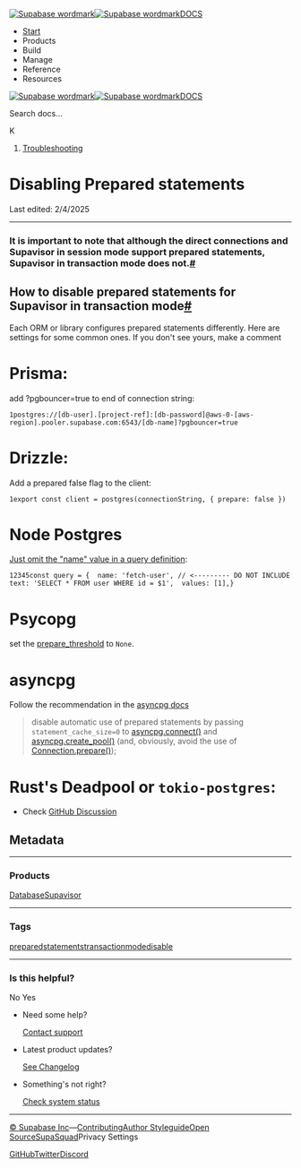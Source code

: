 [![Supabase wordmark](https://supabase.com/docs/_next/image?url=%2Fdocs%2Fsupabase-dark.svg&w=256&q=75&dpl=dpl_5BYG5BkQhU19GEfZfhcgAbeGcRQo)![Supabase wordmark](https://supabase.com/docs/_next/image?url=%2Fdocs%2Fsupabase-light.svg&w=256&q=75&dpl=dpl_5BYG5BkQhU19GEfZfhcgAbeGcRQo)DOCS](https://supabase.com/docs)

-   [Start](https://supabase.com/docs/guides/getting-started)
-   Products
-   Build
-   Manage
-   Reference
-   Resources

[![Supabase wordmark](https://supabase.com/docs/_next/image?url=%2Fdocs%2Fsupabase-dark.svg&w=256&q=75&dpl=dpl_5BYG5BkQhU19GEfZfhcgAbeGcRQo)![Supabase wordmark](https://supabase.com/docs/_next/image?url=%2Fdocs%2Fsupabase-light.svg&w=256&q=75&dpl=dpl_5BYG5BkQhU19GEfZfhcgAbeGcRQo)DOCS](https://supabase.com/docs)

Search docs...

K

1.  [Troubleshooting](https://supabase.com/docs/guides/troubleshooting)

# Disabling Prepared statements

Last edited: 2/4/2025

* * *

### It is important to note that although the direct connections and Supavisor in session mode support prepared statements, Supavisor in transaction mode does not.[#](#it-is-important-to-note-that-although-the-direct-connections-and-supavisor-in-session-mode-support-prepared-statements-supavisor-in-transaction-mode-does-not)

## How to disable prepared statements for Supavisor in transaction mode[#](#how-to-disable-prepared-statements-for-supavisor-in-transaction-mode)

Each ORM or library configures prepared statements differently. Here are settings for some common ones. If you don't see yours, make a comment

# Prisma:

add ?pgbouncer=true to end of connection string:

```
1postgres://[db-user].[project-ref]:[db-password]@aws-0-[aws-region].pooler.supabase.com:6543/[db-name]?pgbouncer=true
```

# Drizzle:

Add a prepared false flag to the client:

```
1export const client = postgres(connectionString, { prepare: false })
```

# Node Postgres

[Just omit the "name" value in a query definition](https://node-postgres.com/features/queries#prepared-statements):

```
12345const query = {  name: 'fetch-user', // <--------- DO NOT INCLUDE  text: 'SELECT * FROM user WHERE id = $1',  values: [1],}
```

# Psycopg

set the [prepare\_threshold](https://www.psycopg.org/psycopg3/docs/api/connections.html#psycopg.Connection.prepare_threshold) to `None`.

# asyncpg

Follow the recommendation in the [asyncpg docs](https://magicstack.github.io/asyncpg/current/faq.html#why-am-i-getting-prepared-statement-errors)

> disable automatic use of prepared statements by passing `statement_cache_size=0` to [asyncpg.connect()](https://magicstack.github.io/asyncpg/current/api/index.html#asyncpg.connection.connect) and [asyncpg.create\_pool()](https://magicstack.github.io/asyncpg/current/api/index.html#asyncpg.pool.create_pool) (and, obviously, avoid the use of [Connection.prepare()](https://magicstack.github.io/asyncpg/current/api/index.html#asyncpg.connection.Connection.prepare));

# Rust's Deadpool or `tokio-postgres`:

-   Check [GitHub Discussion](https://github.com/bikeshedder/deadpool/issues/340#event-13642472475)

## Metadata

* * *

### Products

[Database](https://supabase.com/docs/guides/troubleshooting?products=database)[Supavisor](https://supabase.com/docs/guides/troubleshooting?products=supavisor)

* * *

### Tags

[prepared](https://supabase.com/docs/guides/troubleshooting?tags=prepared)[statements](https://supabase.com/docs/guides/troubleshooting?tags=statements)[transaction](https://supabase.com/docs/guides/troubleshooting?tags=transaction)[mode](https://supabase.com/docs/guides/troubleshooting?tags=mode)[disable](https://supabase.com/docs/guides/troubleshooting?tags=disable)

* * *

### Is this helpful?

No Yes

-   Need some help?
    
    [Contact support](https://supabase.com/support)
-   Latest product updates?
    
    [See Changelog](https://supabase.com/changelog)
-   Something's not right?
    
    [Check system status](https://status.supabase.com/)

* * *

[© Supabase Inc](https://supabase.com/)—[Contributing](https://github.com/supabase/supabase/blob/master/apps/docs/DEVELOPERS.md)[Author Styleguide](https://github.com/supabase/supabase/blob/master/apps/docs/CONTRIBUTING.md)[Open Source](https://supabase.com/open-source)[SupaSquad](https://supabase.com/supasquad)Privacy Settings

[GitHub](https://github.com/supabase/supabase)[Twitter](https://twitter.com/supabase)[Discord](https://discord.supabase.com/)